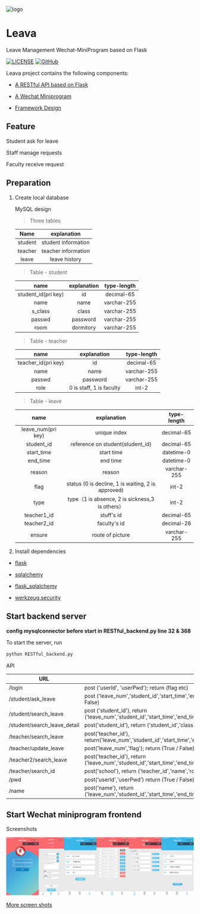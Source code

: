 ![logo](https://github.com/joey66666/Leava/blob/master/docs/logo/Leava.png)

# Leava

Leave Management Wechat-MiniProgram based on Flask

[![LICENSE](https://img.shields.io/badge/license-Anti%20996-blue.svg?style=popout-square)](./LICENSE)  [![GitHub](https://img.shields.io/badge/doc-中文版-red.svg?style=popout-square)](README.md)

Leava project contains the following components:

- [A RESTful API based on Flask](backend/RESTful_backend.py)

- [A Wechat Miniprogram](frontend)

- [Framework Design](docs)

## Feature

Student ask for leave

Staff manage requests

Faculty receive request

## Preparation

1. Create local database
   
    MySQL design

    > Three tables

    |  Name   |    explanation    |
    | :-----: | :--------: |
    | student | student information |
    | teacher | teacher information |
    |  leave  |   leave history   |

    > Table - student

    |       name        |   explanation   | type-length |
    | :---------------: | :------: | :-----------: |
    | student_id(pri key) | id |  decimal-65   |
    |       name        | name |  varchar-255  |
    |      s_class      | class |  varchar-255  |
    |      passwd       | password |  varchar-255  |
    |       room        | dormitory |  varchar-255  |

    > Table - teacher

    |       name        |               explanation               | type-length |
    | :---------------: | :------------------------------: | :-----------: |
    | teacher_id(pri key) |             id             |  decimal-65   |
    |       name        |             name             |  varchar-255  |
    |      passwd       |             password             |  varchar-255  |
    |       role        | 0 is staff, 1 is faculty |     int-2     |

    > Table - leave

    |       name        |               explanation               | type-length |
    | :--------------: | :-----------------------------------------: | :-----------: |
    | leave_num(pri key) |                  unique index                   |  decimal-65   |
    |    student_id    |     reference on student(student_id)      |  decimal-65   |
    |    start_time    |                start time                 |  datetime-0   |
    |     end_time     |                end time                 |  datetime-0   |
    |      reason      |                  reason                   |  varchar-255  |
    |       flag       | status (0 is decline, 1 is waiting, 2 is approved) |     int-2     |
    |       type       |       type（1 is absence, 2 is sickness,3 is others）       |  int-2   |
    |   teacher1_id    |                 stuff's id                  |  decimal-65   |
    |   teacher2_id    |                faculty's id                 |     decimal-26     |
    |      ensure      |             route of picture              |  varchar-255  |

2. Install dependencies

- [flask](https://github.com/pallets/flask)

- [sqlalchemy](https://github.com/zzzeek/sqlalchemy)

- [flask_sqlalchemy](https://github.com/pallets/flask-sqlalchemy)

- [werkzeug.security](https://github.com/pallets/werkzeug)

## Start backend server

**config mysqlconnector before start in RESTful_backend.py line 32 & 368**

To start the server, run 

```python 
python RESTful_backend.py
```

API

| URL                          | explanation                                                         |
| ---------------------------- | ------------------------------------------------------------ |
| /login                       | post ('userId', 'userPwd'); return (flag etc) |
| /student/ask_leave           | post ('leave_num','student_id','start_time','end_time','reason','flag','teacher1_id','teacher2_id','type','ensure'); return (True \ False)                                   |
| /student/search_leave        | post ('student_id'), return ('leave_num','student_id','start_time','end_time','reason','flag','teacher1_id','teacher2_id','type','ensure') |
| /student/search_leave_detail | post('student_id'), return ('student_id','class','name','room') |
| /teacher/search_leave        | post('teacher_id'), return('leave_num','student_id','start_time','end_time','reason','flag','teacher1_id','teacher2_id','type','ensure') |
| /teacher/update_leave        | post('leave_num','flag'); return (True / False)      |
| /teacher2/search_leave       | post('teacher_id'), return ('leave_num','student_id','start_time','end_time','reason','flag','teacher1_id','teacher2_id','type','ensure') |
| /teacher/search_id           | post('school'), return ('teacher_id','name','role')                       |
| /pwd                  | post('userId','userPwd') return (True / False)                         |
| /name                 | post('name'), return ('leave_num','student_id','start_time','end_time','reason','flag','teacher1_id','teacher2_id','type','ensure','class','school','room') |

## Start Wechat miniprogram frontend

Screenshots

![demo](docs/final_demo.jpg)

[More screen shots](docs/screenshot)

